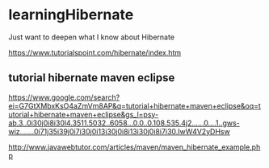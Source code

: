 # learningHibernate
Just want to deepen what I know about  Hibernate 

https://www.tutorialspoint.com/hibernate/index.htm

## tutorial hibernate maven eclipse

https://www.google.com/search?ei=G7GtXMbxKsO4aZmVm8AP&q=tutorial+hibernate+maven+eclipse&oq=tutorial+hibernate+maven+eclipse&gs_l=psy-ab.3..0i30j0i8i30l4.3511.5032..6058...0.0..0.108.535.4j2......0....1..gws-wiz.......0i71j35i39j0i7i30j0i13i30j0i8i13i30j0i8i7i30.IwW4V2yDHsw

http://www.javawebtutor.com/articles/maven/maven_hibernate_example.php

